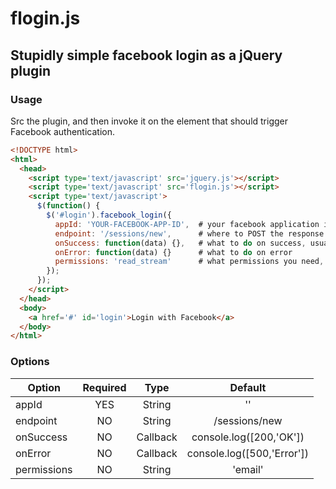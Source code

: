 # flogin.js

## Stupidly simple facebook login as a jQuery plugin

### Usage

Src the plugin, and then invoke it on the element that should trigger Facebook authentication.

```html
<!DOCTYPE html>
<html>
  <head>
  	<script type='text/javascript' src='jquery.js'></script>
  	<script type='text/javascript' src='flogin.js'></script>
  	<script type='text/javascript'>
  	  $(function() {
  	    $('#login').facebook_login({
  	      appId: 'YOUR-FACEBOOK-APP-ID',  # your facebook application id
  	      endpoint: '/sessions/new',      # where to POST the response to
  	      onSuccess: function(data) {},   # what to do on success, usually redirect
  	      onError: function(data) {}      # what to do on error
  	      permissions: 'read_stream'      # what permissions you need, default is just email
  	    });
  	  });
  	</script>
  </head>
  <body>
    <a href='#' id='login'>Login with Facebook</a>
  </body>
</html>
```

### Options

| Option        | Required      | Type    |  Default
| ------------- |:-------------:|:-------:| :------:
| appId         | YES           | String  | ''
| endpoint      | NO            | String  | /sessions/new
| onSuccess     | NO            | Callback| console.log([200,'OK'])
| onError       | NO            | Callback| console.log([500,'Error'])
| permissions   | NO            | String  | 'email'


